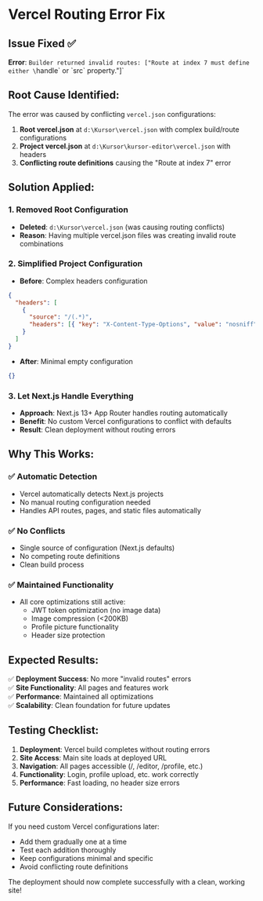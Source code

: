 # Vercel Routing Error Fix

## Issue Fixed ✅

**Error**: `Builder returned invalid routes: ["Route at index 7 must define either \`handle\` or \`src\` property."]`

## Root Cause Identified:

The error was caused by conflicting `vercel.json` configurations:

1. **Root vercel.json** at `d:\Kursor\vercel.json` with complex build/route configurations
2. **Project vercel.json** at `d:\Kursor\kursor-editor\vercel.json` with headers
3. **Conflicting route definitions** causing the "Route at index 7" error

## Solution Applied:

### 1. Removed Root Configuration

- **Deleted**: `d:\Kursor\vercel.json` (was causing routing conflicts)
- **Reason**: Having multiple vercel.json files was creating invalid route combinations

### 2. Simplified Project Configuration

- **Before**: Complex headers configuration

```json
{
  "headers": [
    {
      "source": "/(.*)",
      "headers": [{ "key": "X-Content-Type-Options", "value": "nosniff" }]
    }
  ]
}
```

- **After**: Minimal empty configuration

```json
{}
```

### 3. Let Next.js Handle Everything

- **Approach**: Next.js 13+ App Router handles routing automatically
- **Benefit**: No custom Vercel configurations to conflict with defaults
- **Result**: Clean deployment without routing errors

## Why This Works:

### ✅ **Automatic Detection**

- Vercel automatically detects Next.js projects
- No manual routing configuration needed
- Handles API routes, pages, and static files automatically

### ✅ **No Conflicts**

- Single source of configuration (Next.js defaults)
- No competing route definitions
- Clean build process

### ✅ **Maintained Functionality**

- All core optimizations still active:
  - JWT token optimization (no image data)
  - Image compression (<200KB)
  - Profile picture functionality
  - Header size protection

## Expected Results:

✅ **Deployment Success**: No more "invalid routes" errors  
✅ **Site Functionality**: All pages and features work  
✅ **Performance**: Maintained all optimizations  
✅ **Scalability**: Clean foundation for future updates

## Testing Checklist:

1. **Deployment**: Vercel build completes without routing errors
2. **Site Access**: Main site loads at deployed URL
3. **Navigation**: All pages accessible (/, /editor, /profile, etc.)
4. **Functionality**: Login, profile upload, etc. work correctly
5. **Performance**: Fast loading, no header size errors

## Future Considerations:

If you need custom Vercel configurations later:

- Add them gradually one at a time
- Test each addition thoroughly
- Keep configurations minimal and specific
- Avoid conflicting route definitions

The deployment should now complete successfully with a clean, working site!
